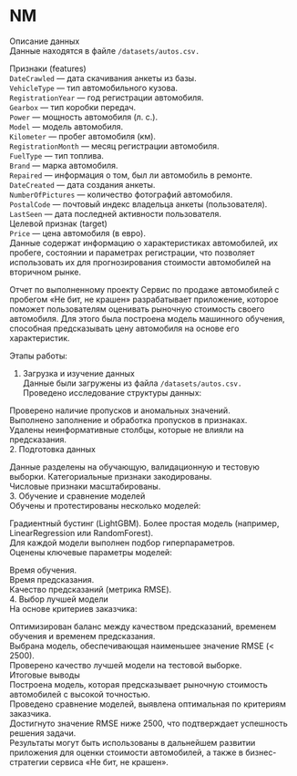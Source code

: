 # NM


Описание данных  
Данные находятся в файле `/datasets/autos.csv.`  

Признаки (features)  
`DateCrawled` — дата скачивания анкеты из базы.  
`VehicleType` — тип автомобильного кузова.  
`RegistrationYear` — год регистрации автомобиля.  
`Gearbox` — тип коробки передач.  
`Power` — мощность автомобиля (л. с.).  
`Model` — модель автомобиля.   
`Kilometer` — пробег автомобиля (км).  
`RegistrationMonth` — месяц регистрации автомобиля.  
`FuelType` — тип топлива.  
`Brand` — марка автомобиля.  
`Repaired` — информация о том, был ли автомобиль в ремонте. 
`DateCreated` — дата создания анкеты.  
`NumberOfPictures` — количество фотографий автомобиля.  
`PostalCode` — почтовый индекс владельца анкеты (пользователя).  
`LastSeen` — дата последней активности пользователя.  
Целевой признак (target)  
`Price` — цена автомобиля (в евро).  
Данные содержат информацию о характеристиках автомобилей, их пробеге, состоянии и параметрах регистрации, что позволяет использовать их для прогнозирования стоимости автомобилей на вторичном рынке.  



Отчет по выполненному проекту
Сервис по продаже автомобилей с пробегом «Не бит, не крашен» разрабатывает приложение, которое поможет пользователям оценивать рыночную стоимость своего автомобиля. Для этого была построена модель машинного обучения, способная предсказывать цену автомобиля на основе его характеристик.

Этапы работы:   
1. Загрузка и изучение данных  
Данные были загружены из файла `/datasets/autos.csv.`  
Проведено исследование структуры данных:  

Проверено наличие пропусков и аномальных значений.  
Выполнено заполнение и обработка пропусков в признаках.  
Удалены неинформативные столбцы, которые не влияли на предсказания.  
2. Подготовка данных  

Данные разделены на обучающую, валидационную и тестовую выборки.
Категориальные признаки закодированы.  
Числовые признаки масштабированы.  
3. Обучение и сравнение моделей  
Обучены и протестированы несколько моделей:  

Градиентный бустинг (LightGBM).
Более простая модель (например, LinearRegression или RandomForest).  
Для каждой модели выполнен подбор гиперпараметров.  
Оценены ключевые параметры моделей:  

Время обучения.  
Время предсказания.  
Качество предсказаний (метрика RMSE).  
4. Выбор лучшей модели  
На основе критериев заказчика:  

Оптимизирован баланс между качеством предсказаний, временем обучения и временем предсказания.  
Выбрана модель, обеспечивающая наименьшее значение RMSE (< 2500).  
Проверено качество лучшей модели на тестовой выборке.  
Итоговые выводы  
Построена модель, которая предсказывает рыночную стоимость автомобилей с высокой точностью.  
Проведено сравнение моделей, выявлена оптимальная по критериям заказчика.  
Достигнуто значение RMSE ниже 2500, что подтверждает успешность решения задачи.  
Результаты могут быть использованы в дальнейшем развитии приложения для оценки стоимости автомобилей, а также в бизнес-стратегии сервиса «Не бит, не крашен».  